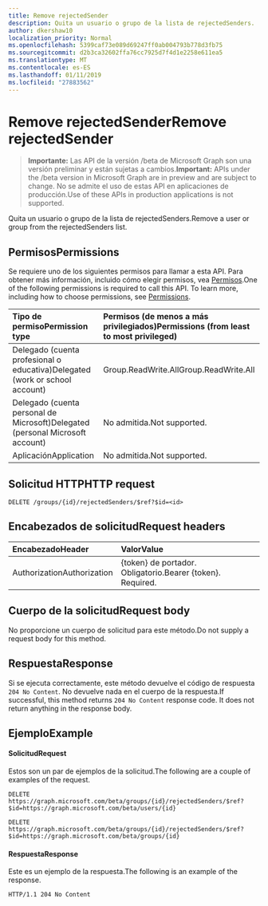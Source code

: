 ```yaml
---
title: Remove rejectedSender
description: Quita un usuario o grupo de la lista de rejectedSenders.
author: dkershaw10
localization_priority: Normal
ms.openlocfilehash: 5399caf73e089d69247ff0ab004793b778d3fb75
ms.sourcegitcommit: d2b3ca32602ffa76cc7925d7f4d1e2258e611ea5
ms.translationtype: MT
ms.contentlocale: es-ES
ms.lasthandoff: 01/11/2019
ms.locfileid: "27883562"
---
```

# <a name="remove-rejectedsender"></a><span data-ttu-id="a9c30-103">Remove rejectedSender</span><span class="sxs-lookup"><span data-stu-id="a9c30-103">Remove rejectedSender</span></span>

> <span data-ttu-id="a9c30-104">**Importante:** Las API de la versión /beta de Microsoft Graph son una versión preliminar y están sujetas a cambios.</span><span class="sxs-lookup"><span data-stu-id="a9c30-104">**Important:** APIs under the /beta version in Microsoft Graph are in preview and are subject to change.</span></span> <span data-ttu-id="a9c30-105">No se admite el uso de estas API en aplicaciones de producción.</span><span class="sxs-lookup"><span data-stu-id="a9c30-105">Use of these APIs in production applications is not supported.</span></span>

<span data-ttu-id="a9c30-106">Quita un usuario o grupo de la lista de rejectedSenders.</span><span class="sxs-lookup"><span data-stu-id="a9c30-106">Remove a user or group from the rejectedSenders list.</span></span>

## <a name="permissions"></a><span data-ttu-id="a9c30-107">Permisos</span><span class="sxs-lookup"><span data-stu-id="a9c30-107">Permissions</span></span>
<span data-ttu-id="a9c30-p102">Se requiere uno de los siguientes permisos para llamar a esta API. Para obtener más información, incluido cómo elegir permisos, vea [Permisos](/graph/permissions-reference).</span><span class="sxs-lookup"><span data-stu-id="a9c30-p102">One of the following permissions is required to call this API. To learn more, including how to choose permissions, see [Permissions](/graph/permissions-reference).</span></span>

| <span data-ttu-id="a9c30-110">Tipo de permiso</span><span class="sxs-lookup"><span data-stu-id="a9c30-110">Permission type</span></span>                        | <span data-ttu-id="a9c30-111">Permisos (de menos a más privilegiados)</span><span class="sxs-lookup"><span data-stu-id="a9c30-111">Permissions (from least to most privileged)</span></span>  |
|:---------------------------------------|:-------------------------------------------- |
| <span data-ttu-id="a9c30-112">Delegado (cuenta profesional o educativa)</span><span class="sxs-lookup"><span data-stu-id="a9c30-112">Delegated (work or school account)</span></span>     | <span data-ttu-id="a9c30-113">Group.ReadWrite.All</span><span class="sxs-lookup"><span data-stu-id="a9c30-113">Group.ReadWrite.All</span></span>  |  
| <span data-ttu-id="a9c30-114">Delegado (cuenta personal de Microsoft)</span><span class="sxs-lookup"><span data-stu-id="a9c30-114">Delegated (personal Microsoft account)</span></span> | <span data-ttu-id="a9c30-115">No admitida.</span><span class="sxs-lookup"><span data-stu-id="a9c30-115">Not supported.</span></span> |
| <span data-ttu-id="a9c30-116">Aplicación</span><span class="sxs-lookup"><span data-stu-id="a9c30-116">Application</span></span>                            | <span data-ttu-id="a9c30-117">No admitida.</span><span class="sxs-lookup"><span data-stu-id="a9c30-117">Not supported.</span></span> |

## <a name="http-request"></a><span data-ttu-id="a9c30-118">Solicitud HTTP</span><span class="sxs-lookup"><span data-stu-id="a9c30-118">HTTP request</span></span>
<!-- { "blockType": "ignored" } -->
```http
DELETE /groups/{id}/rejectedSenders/$ref?$id=<id>
```

## <a name="request-headers"></a><span data-ttu-id="a9c30-119">Encabezados de solicitud</span><span class="sxs-lookup"><span data-stu-id="a9c30-119">Request headers</span></span>

| <span data-ttu-id="a9c30-120">Encabezado</span><span class="sxs-lookup"><span data-stu-id="a9c30-120">Header</span></span>         | <span data-ttu-id="a9c30-121">Valor</span><span class="sxs-lookup"><span data-stu-id="a9c30-121">Value</span></span>                      |
|:---------------|:---------------------------|
| <span data-ttu-id="a9c30-122">Authorization</span><span class="sxs-lookup"><span data-stu-id="a9c30-122">Authorization</span></span>  | <span data-ttu-id="a9c30-p103">{token} de portador. Obligatorio.</span><span class="sxs-lookup"><span data-stu-id="a9c30-p103">Bearer {token}. Required.</span></span>  

## <a name="request-body"></a><span data-ttu-id="a9c30-125">Cuerpo de la solicitud</span><span class="sxs-lookup"><span data-stu-id="a9c30-125">Request body</span></span>
<span data-ttu-id="a9c30-126">No proporcione un cuerpo de solicitud para este método.</span><span class="sxs-lookup"><span data-stu-id="a9c30-126">Do not supply a request body for this method.</span></span>

## <a name="response"></a><span data-ttu-id="a9c30-127">Respuesta</span><span class="sxs-lookup"><span data-stu-id="a9c30-127">Response</span></span>
<span data-ttu-id="a9c30-p104">Si se ejecuta correctamente, este método devuelve el código de respuesta `204 No Content`. No devuelve nada en el cuerpo de la respuesta.</span><span class="sxs-lookup"><span data-stu-id="a9c30-p104">If successful, this method returns `204 No Content` response code. It does not return anything in the response body.</span></span>

## <a name="example"></a><span data-ttu-id="a9c30-130">Ejemplo</span><span class="sxs-lookup"><span data-stu-id="a9c30-130">Example</span></span>
#### <a name="request"></a><span data-ttu-id="a9c30-131">Solicitud</span><span class="sxs-lookup"><span data-stu-id="a9c30-131">Request</span></span>
<span data-ttu-id="a9c30-132">Estos son un par de ejemplos de la solicitud.</span><span class="sxs-lookup"><span data-stu-id="a9c30-132">The following are a couple of examples of the request.</span></span>
<!-- {
  "blockType": "request",
  "name": "remove_rejectedSender_from_group"
}-->
```http
DELETE https://graph.microsoft.com/beta/groups/{id}/rejectedSenders/$ref?$id=https://graph.microsoft.com/beta/users/{id}

DELETE https://graph.microsoft.com/beta/groups/{id}/rejectedSenders/$ref?$id=https://graph.microsoft.com/beta/groups/{id}
```

#### <a name="response"></a><span data-ttu-id="a9c30-133">Respuesta</span><span class="sxs-lookup"><span data-stu-id="a9c30-133">Response</span></span>
<span data-ttu-id="a9c30-134">Este es un ejemplo de la respuesta.</span><span class="sxs-lookup"><span data-stu-id="a9c30-134">The following is an example of the response.</span></span> 
<!-- {
  "blockType": "response",
  "truncated": true
} -->
```http
HTTP/1.1 204 No Content
```

<!-- uuid: 8fcb5dbc-d5aa-4681-8e31-b001d5168d79
2015-10-25 14:57:30 UTC -->
<!-- {
  "type": "#page.annotation",
  "description": "Remove rejectedSender",
  "keywords": "",
  "section": "documentation",
  "tocPath": ""
}-->
